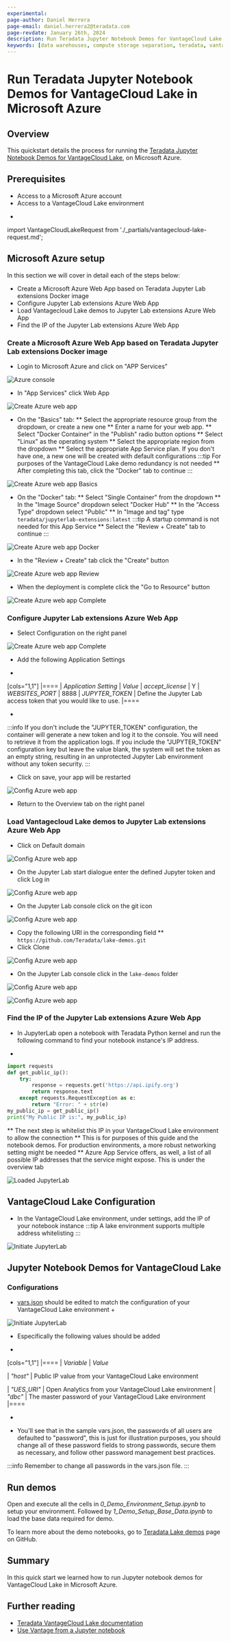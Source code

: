 ```yaml
---
experimental:
page-author: Daniel Herrera
page-email: daniel.herrera2@teradata.com
page-revdate: January 26th, 2024
description: Run Teradata Jupyter Notebook Demos for VantageCloud Lake in Azure
keywords: [data warehouses, compute storage separation, teradata, vantage, cloud data platform, business intelligence, enterprise analytics, jupyter, teradatasql, ipython-sql, cloud computing, machine learning, sagemaker, vantagecloud, vantagecloud lake, lake]
---
```


# Run Teradata Jupyter Notebook Demos for VantageCloud Lake in Microsoft Azure


## Overview
This quickstart details the process for running the [Teradata Jupyter Notebook Demos for VantageCloud Lake](https://github.com/Teradata/lake-demos), on Microsoft Azure.

## Prerequisites
* Access to a Microsoft Azure account
* Access to a VantageCloud Lake environment
+
import VantageCloudLakeRequest from './_partials/vantagecloud-lake-request.md';

<VantageCloudLakeRequest />

## Microsoft Azure setup
In this section we will cover in detail each of the steps below:

* Create a Microsoft Azure Web App based on Teradata Jupyter Lab extensions Docker image
* Configure Jupyter Lab extensions Azure Web App
* Load Vantagecloud Lake demos to Jupyter Lab extensions Azure Web App
* Find the IP of the Jupyter Lab extensions Azure Web App

### Create a Microsoft Azure Web App based on Teradata Jupyter Lab extensions Docker image
* Login to Microsoft Azure and click on "APP Services"

![Azure console](./images/vantagecloud-lake-demo-jupyter-azure/azure-console-0.PNG)

* In "App Services" click Web App

![Create Azure web app](./images/vantagecloud-lake-demo-jupyter-azure/azure-app-service-1.PNG)

* On the "Basics" tab:
** Select the appropriate resource group from the dropdown, or create a new one
** Enter a name for your web app.
** Select "Docker Container" in the "Publish" radio button options
** Select "Linux" as the operating system
** Select the appropriate region from the dropdown
** Select the appropriate App Service plan. If you don't have one, a new one will be created with default configurations
:::tip
For purposes of the VantageCloud Lake demo redundancy is not needed
** After completing this tab, click the "Docker" tab to continue
:::

![Create Azure web app Basics](./images/vantagecloud-lake-demo-jupyter-azure/azure-app-service-2.PNG)

* On the "Docker" tab:
** Select "Single Container" from the dropdown
** In the "Image Source" dropdown select "Docker Hub"
** In the "Access Type" dropdown select "Public"
** In "Image and tag" type `teradata/jupyterlab-extensions:latest`
:::tip
A startup command is not needed for this App Service
** Select the "Review + Create" tab to continue
:::

![Create Azure web app Docker](./images/vantagecloud-lake-demo-jupyter-azure/azure-app-service-3.PNG)

* In the "Review + Create" tab click the "Create" button

![Create Azure web app Review](./images/vantagecloud-lake-demo-jupyter-azure/azure-app-service-4.PNG)

* When the deployment is complete click the "Go to Resource" button

![Create Azure web app Complete](./images/vantagecloud-lake-demo-jupyter-azure/azure-app-service-deployment-complete-5.PNG)

### Configure Jupyter Lab extensions Azure Web App
* Select Configuration on the right panel

![Create Azure web app Complete](./images/vantagecloud-lake-demo-jupyter-azure/azure-app-service-resource-6.PNG)

* Add the following Application Settings

+
[cols="1,1"]
|====
| *Application Setting* | *Value*
| *accept_license* 
| Y
| *WEBSITES_PORT* 
| 8888
| *JUPYTER_TOKEN*
| Define the Jupyter Lab access token that you would like to use.
|====

+
:::info
If you don't include the "JUPYTER_TOKEN" configuration, the container will generate a new token and log it to the console. You will need to retrieve it from the application logs. If you include the "JUPYTER_TOKEN" configuration key but leave the value blank, the system will set the token as an empty string, resulting in an unprotected Jupyter Lab environment without any token security.
:::

* Click on save, your app will be restarted

![Config Azure web app](./images/vantagecloud-lake-demo-jupyter-azure/azure-app-service-resource-config-7.PNG)

* Return to the Overview tab on the right panel

### Load Vantagecloud Lake demos to Jupyter Lab extensions Azure Web App
* Click on Default domain

![Config Azure web app](./images/vantagecloud-lake-demo-jupyter-azure/azure-app-service-resource-8.PNG)

* On the Jupyter Lab start dialogue enter the defined Jupyter token and click Log in

![Config Azure web app](./images/vantagecloud-lake-demo-jupyter-azure/azure-jupyter-console-auth-9.PNG)

* On the Jupyter Lab console click on the git icon

![Config Azure web app](./images/vantagecloud-lake-demo-jupyter-azure/azure-jupyter-console-10.PNG)

* Copy the following URI in the corresponding field
** `https://github.com/Teradata/lake-demos.git`
* Click Clone

![Config Azure web app](./images/vantagecloud-lake-demo-jupyter-azure/azure-jupyter-console-clone-11.PNG)

* On the Jupyter Lab console click in the `lake-demos` folder

![Config Azure web app](./images/vantagecloud-lake-demo-jupyter-azure/azure-jupyter-console-click-lake-demos-12.PNG)

![Config Azure web app](./images/vantagecloud-lake-demo-jupyter-azure/azure-jupyter-console-lakedemos-13.PNG)

### Find the IP of the Jupyter Lab extensions Azure Web App
* In JupyterLab open a notebook with Teradata Python kernel and run the following command to find your notebook instance's IP address.

+
``` python , id="lakedemos_azure_first_config", role="emits-gtm-events, content-editable"
import requests
def get_public_ip():
    try:
        response = requests.get('https://api.ipify.org')
        return response.text
    except requests.RequestException as e:
        return "Error: " + str(e)
my_public_ip = get_public_ip()
print("My Public IP is:", my_public_ip)
```

** The next step is whitelist this IP in your VantageCloud Lake environment to allow the connection
** This is for purposes of this guide and the notebook demos. For production environments, a more robust networking setting might be needed
** Azure App Service offers, as well, a list of all possible IP addresses that the service might expose. This is under the overview tab

![Loaded JupyterLab](./images/vantagecloud-lake-demo-jupyter-azure/azure-app-service-ips-14.PNG)

## VantageCloud Lake Configuration
* In the VantageCloud Lake environment, under settings, add the IP of your notebook instance
:::tip
A lake environment supports multiple address whitelisting
:::

![Initiate JupyterLab](./images/vantagecloud-lake-demo-jupyter-sagemaker/sagemaker-lake.PNG)

## Jupyter Notebook Demos for VantageCloud Lake

### Configurations
* [vars.json](https://github.com/Teradata/lake-demos/blob/main/vars.json) should be edited to match the configuration of your VantageCloud Lake environment +

![Initiate JupyterLab](./images/vantagecloud-lake-demo-jupyter-sagemaker/sagemaker-vars.PNG)

* Especifically the following values should be added 

+
[cols="1,1"]
|====
| *Variable* | *Value*

| *"host"* 
| Public IP value from your VantageCloud Lake environment

| *"UES_URI"* 
| Open Analytics from your VantageCloud Lake environment
| *"dbc"*
| The master password of your VantageCloud Lake environment
|====

+
* You'll see that in the sample vars.json, the passwords of all users are defaulted to "password", this is just for illustration purposes, you should change all of these password fields to strong passwords, secure them as necessary, and follow other password management best practices.

:::info
Remember to change all passwords in the vars.json file.
:::

## Run demos
Open and execute all the cells in *0_Demo_Environment_Setup.ipynb* to setup your environment. Followed by *1_Demo_Setup_Base_Data.ipynb* to load the base data required for demo.

To learn more about the demo notebooks, go to [Teradata Lake demos](https://github.com/Teradata/lake-demos) page on GitHub.

## Summary

In this quick start we learned how to run Jupyter notebook demos for VantageCloud Lake in Microsoft Azure.

## Further reading

* [Teradata VantageCloud Lake documentation](https://docs.teradata.com/r/Teradata-VantageCloud-Lake/Getting-Started-First-Sign-On-by-Organization-Admin)
* [Use Vantage from a Jupyter notebook](https://quickstarts.teradata.com/jupyter.html)